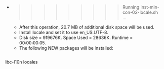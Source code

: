 * >>>>>>>>> Running inst-min-con-02-locale.sh ...
  * After this operation, 20.7 MB of additional disk space will be used.
  * Install locale and set it to use en_US.UTF-8.
  * Disk size = 919676K. Space Used = 28636K. Runtime = 00:00:00:05.
  * The following NEW packages will be installed:
  ```bash
libc-l10n locales
  ```
